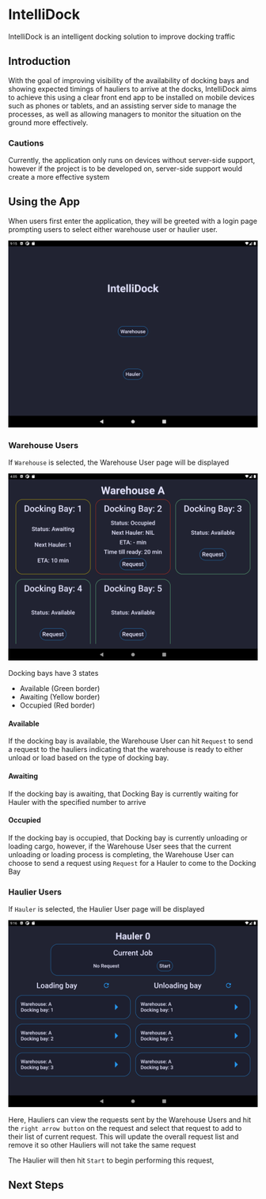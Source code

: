 # IntelliDock
IntelliDock is an intelligent docking solution to improve docking traffic

## Introduction
With the goal of improving visibility of the availability of docking bays and showing expected timings of hauliers to arrive at the docks, IntelliDock aims to achieve this using a clear front end app to be installed on mobile devices such as phones or tablets, and an assisting server side to manage the processes, as well as allowing managers to monitor the situation on the ground more effectively.

### Cautions
Currently, the application only runs on devices without server-side support, however if the project is to be developed on, server-side support would create a more effective system

## Using the App
When users first enter the application, they will be greeted with a login page prompting users to select either warehouse user or haulier user.

![Login Page](/chill/assets/images/LoginPage.png)

### Warehouse Users
If `Warehouse` is selected, the Warehouse User page will be displayed

![Warehouse User](/chill/assets/images/WarehousePage.png)

Docking bays have 3 states
* Available (Green border)
* Awaiting (Yellow border)
* Occupied (Red border)

#### Available
If the docking bay is available, the Warehouse User can hit `Request` to send a request to the hauliers indicating that the warehouse is ready to either unload or load based on the type of docking bay.

#### Awaiting
If the docking bay is awaiting, that Docking Bay is currently waiting for Hauler with the specified number to arrive

#### Occupied
If the docking bay is occupied, that Docking bay is currently unloading or loading cargo, however, if the Warehouse User sees that the current unloading or loading process is completing, the Warehouse User can choose to send a request using `Request` for a Hauler to come to the Docking Bay

### Haulier Users
If `Hauler` is selected, the Haulier User page will be displayed

![Haulier User](/chill/assets/images/HaulerPage.png)

Here, Hauliers can view the requests sent by the Warehouse Users and hit the `right arrow button` on the request and select that request to add to their list of current request. This will update the overall request list and remove it so other Hauliers will not take the same request

The Haulier will then hit `Start` to begin performing this request,
## Next Steps
